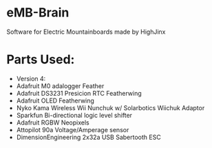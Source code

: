 # eMB-Brain
Software for Electric Mountainboards made by HighJinx

# Parts Used:
- Version 4:
 - Adafruit M0 adalogger Feather
 - Adafruit DS3231 Presicion RTC Featherwing
 - Adafruit OLED Featherwing
 - Nyko Kama Wireless Wii Nunchuk w/ Solarbotics Wiichuk Adaptor
 - Sparkfun Bi-directional logic level shifter
 - Adafruit RGBW Neopixels
 - Attopilot 90a Voltage/Amperage sensor
 - DimensionEngineering 2x32a USB Sabertooth ESC
